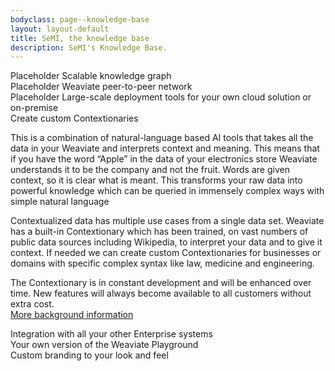 ```yaml
---
bodyclass: page--knowledge-base
layout: layout-default
title: SeMI, the knowledge base
description: SeMI's Knowledge Base.
---
```


<article class="container">
<section>
<a id="KG">
Placeholder Scalable knowledge graph
</a>

</section>
<section>
<a id="peertopeer">
Placeholder Weaviate peer-to-peer network
</a>
</section>
<section>
<a id="deployment">
Placeholder Large-scale deployment tools for your own cloud solution or on-premise
</a>
</section>
<section>
<a id="contextionary">
Create custom Contextionaries
</a>
<p>This is a combination of natural-language based AI tools that takes all the data in your Weaviate and interprets context and meaning. This means that if you have the word “Apple” in the data of your electronics store Weaviate understands it to be the company and not the fruit. Words are given context, so it is clear what is meant. This transforms your raw data into powerful knowledge which can be queried in immensely complex ways with simple natural language</p>
<p>Contextualized data has multiple use cases from a single data set. Weaviate has a built-in Contextionary which has been trained, on vast numbers of public data sources including Wikipedia, to interpret your data and to give it context. If needed we can create custom Contextionaries for businesses or domains with specific complex syntax like law, medicine and engineering.</p>
<p>The Contextionary is in constant development and will be enhanced over time. New features will always become available to all customers without extra cost.<br>
<a href='/knowledge-base/learn/technology-summary/#contextionary'>More background information</a></p>

</section>
<section>
<a id="integration">
Integration with all your other Enterprise systems
</a>
</section>
<section>
<a id="playground">
Your own version of the Weaviate Playground
</a>
</section>
<section>
<a id="branding">
Custom branding to your look and feel
</a>
</section>
</article>

